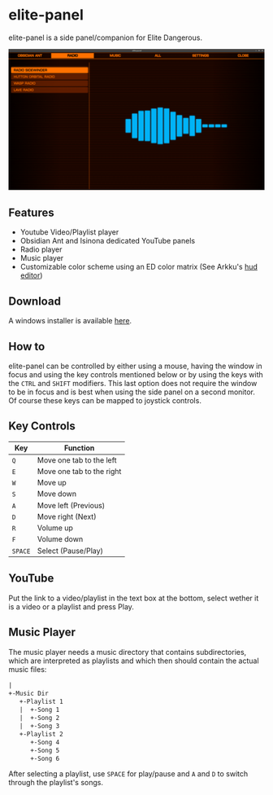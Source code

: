 elite-panel
===========

elite-panel is a side panel/companion for Elite Dangerous.

![Screenshot](https://raw.githubusercontent.com/Rahix/elite-panel/master/Screenshot.png)

## Features ##
* Youtube Video/Playlist player
* Obsidian Ant and Isinona dedicated YouTube panels
* Radio player
* Music player
* Customizable color scheme using an ED color matrix (See Arkku's [hud editor](http://arkku.com/elite/hud_editor/))

## Download ##
A windows installer is available [here](https://github.com/Rahix/elite-panel/releases/tag/v1.0.0).

## How to ##
elite-panel can be controlled by either using a mouse, having the window in focus and using the key controls mentioned below or
by using the keys with the `CTRL` and `SHIFT` modifiers. This last option does not require the window to be in focus and is best when using the side panel on a second monitor.
Of course these keys can be mapped to joystick controls.

## Key Controls ##

Key | Function
--- | ---
`Q` | Move one tab to the left
`E` | Move one tab to the right
`W` | Move up
`S` | Move down
`A` | Move left (Previous)
`D` | Move right (Next)
`R` | Volume up
`F` | Volume down
`SPACE` | Select (Pause/Play)

## YouTube ##

Put the link to a video/playlist in the text box at the bottom, select wether it is a video or a playlist and press Play.


## Music Player ##

The music player needs a music directory that contains subdirectories, which are interpreted as playlists and which then should contain the actual music files:  

```
|
+-Music Dir
   +-Playlist 1
   |  +-Song 1
   |  +-Song 2
   |  +-Song 3
   +-Playlist 2
      +-Song 4
      +-Song 5
      +-Song 6
```

After selecting a playlist, use `SPACE` for play/pause and `A` and `D` to switch through the playlist's songs.
